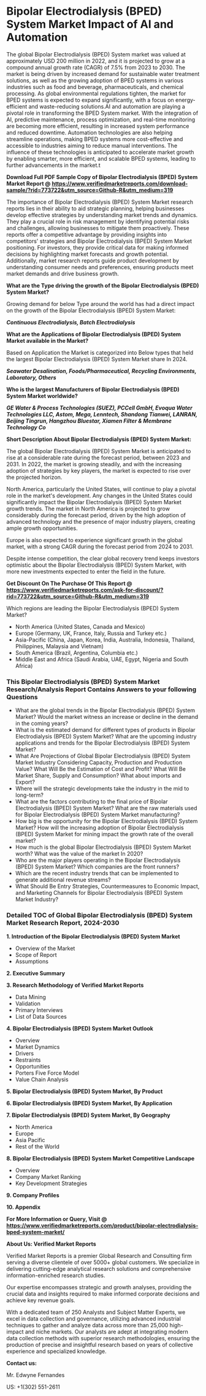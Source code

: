 <meta name="title" content="Global Bipolar Electrodialysis (BPED) System Market Impact of AI and Automation"><meta name="description" content="The global Bipolar Electrodialysis (BPED) System market was valued at approximately USD 200 million in 2022, and it is projected to grow at a compound annual growth rate "><meta name="title" content="Bipolar Electrodialysis (BPED) System Market Size, Share, Scope, Trends, Growth, Opportunities, Analysis, Forecast"><h1>Bipolar Electrodialysis (BPED) System Market Impact of AI and Automation</h1>The global Bipolar Electrodialysis (BPED) System market was valued at approximately USD 200 million in 2022, and it is projected to grow at a compound annual growth rate (CAGR) of 7.5% from 2023 to 2030. The market is being driven by increased demand for sustainable water treatment solutions, as well as the growing adoption of BPED systems in various industries such as food and beverage, pharmaceuticals, and chemical processing. As global environmental regulations tighten, the market for BPED systems is expected to expand significantly, with a focus on energy-efficient and waste-reducing solutions.AI and automation are playing a pivotal role in transforming the BPED System market. With the integration of AI, predictive maintenance, process optimization, and real-time monitoring are becoming more efficient, resulting in increased system performance and reduced downtime. Automation technologies are also helping streamline operations, making BPED systems more cost-effective and accessible to industries aiming to reduce manual interventions. The influence of these technologies is anticipated to accelerate market growth by enabling smarter, more efficient, and scalable BPED systems, leading to further advancements in the market.t</p><p id="" class=""><strong>Download Full PDF Sample Copy of Bipolar Electrodialysis (BPED) System Market Report @ <a href="https://www.verifiedmarketreports.com/download-sample/?rid=773722&utm_source=Github-R&utm_medium=319" target="_blank">https://www.verifiedmarketreports.com/download-sample/?rid=773722&utm_source=Github-R&utm_medium=319</a></strong></p><p>The importance of&nbsp;Bipolar Electrodialysis (BPED) System Market research reports lies in their ability to aid strategic planning, helping businesses develop effective strategies by understanding market trends and dynamics. They play a crucial role in risk management by identifying potential risks and challenges, allowing businesses to mitigate them proactively. These reports offer a competitive advantage by providing insights into competitors' strategies and Bipolar Electrodialysis (BPED) System Market positioning. For investors, they provide critical data for making informed decisions by highlighting market forecasts and growth potential. Additionally, market research reports guide product development by understanding consumer needs and preferences, ensuring products meet market demands and drive business growth.</p><p><strong>What are the&nbsp;Type driving the growth of the Bipolar Electrodialysis (BPED) System Market?</strong></p><p id="" class="">Growing demand for below Type around the world has had a direct impact on the growth of the Bipolar Electrodialysis (BPED) System Market:</p><em><strong>Continuous Electrodialysis, Batch Electrodialysis</strong></em></p><strong>What are the&nbsp;Applications&nbsp;of Bipolar Electrodialysis (BPED) System Market available in the Market?</strong></p><p id="" class="">Based on Application the Market is categorized into Below types that held the largest Bipolar Electrodialysis (BPED) System Market share In 2024.</p><em><strong>Seawater Desalination, Foods/Pharmaceutical, Recycling Environments, Laboratory, Others</strong></em></p><strong>Who is the largest Manufacturers of Bipolar Electrodialysis (BPED) System Market worldwide?</strong></p><p><em><strong>GE Water & Process Technologies (SUEZ), PCCell GmbH, Evoqua Water Technologies LLC, Astom, Mega, Lenntech, Shandong Tianwei, LANRAN, Beijing Tingrun, Hangzhou Bluestar, Xiamen Filter & Membrane Technology Co</strong></em></p><p id="" class=""><strong>Short Description About Bipolar Electrodialysis (BPED) System Market:</strong></p><p>The global Bipolar Electrodialysis (BPED) System Market is anticipated to rise at a considerable rate during the forecast period, between 2023 and 2031. In 2022, the market is growing steadily, and with the increasing adoption of strategies by key players, the market is expected to rise over the projected horizon.</p><p>North America, particularly the United States, will continue to play a pivotal role in the market's development. Any changes in the United States could significantly impact the Bipolar Electrodialysis (BPED) System Market growth trends. The market in North America is projected to grow considerably during the forecast period, driven by the high adoption of advanced technology and the presence of major industry players, creating ample growth opportunities.</p><p>Europe is also expected to experience significant growth in the global market, with a strong CAGR during the forecast period from 2024 to 2031.</p><p>Despite intense competition, the clear global recovery trend keeps investors optimistic about the Bipolar Electrodialysis (BPED) System Market, with more new investments expected to enter the field in the future.</p><p id="" class=""><strong>Get Discount On The Purchase Of This Report @ <a href="https://www.verifiedmarketreports.com/ask-for-discount/?rid=773722&utm_source=Github-R&utm_medium=319" target="_blank">https://www.verifiedmarketreports.com/ask-for-discount/?rid=773722&utm_source=Github-R&utm_medium=319</a></strong></p>Which regions are leading the Bipolar Electrodialysis (BPED) System Market?</p><ul><li>North America (United States, Canada and Mexico)</li><li>Europe (Germany, UK, France, Italy, Russia and Turkey etc.)</li><li>Asia-Pacific (China, Japan, Korea, India, Australia, Indonesia, Thailand, Philippines, Malaysia and Vietnam)</li><li>South America (Brazil, Argentina, Columbia etc.)</li><li>Middle East and Africa (Saudi Arabia, UAE, Egypt, Nigeria and South Africa)</li></ul><h3 id="" class="">This Bipolar Electrodialysis (BPED) System Market Research/Analysis Report Contains Answers to your following Questions</h3><ul><li>What are the global trends in the Bipolar Electrodialysis (BPED) System Market? Would the market witness an increase or decline in the demand in the coming years?</li><li>What is the estimated demand for different types of products in Bipolar Electrodialysis (BPED) System Market? What are the upcoming industry applications and trends for the Bipolar Electrodialysis (BPED) System Market?</li><li>What Are Projections of Global Bipolar Electrodialysis (BPED) System Market Industry Considering Capacity, Production and Production Value? What Will Be the Estimation of Cost and Profit? What Will Be Market Share, Supply and Consumption? What about imports and Export?</li><li>Where will the strategic developments take the industry in the mid to long-term?</li><li>What are the factors contributing to the final price of Bipolar Electrodialysis (BPED) System Market? What are the raw materials used for Bipolar Electrodialysis (BPED) System Market manufacturing?</li><li>How big is the opportunity for the Bipolar Electrodialysis (BPED) System Market? How will the increasing adoption of Bipolar Electrodialysis (BPED) System Market for mining impact the growth rate of the overall market?</li><li>How much is the global Bipolar Electrodialysis (BPED) System Market worth? What was the value of the market In 2020?</li><li>Who are the major players operating in the Bipolar Electrodialysis (BPED) System Market? Which companies are the front runners?</li><li>Which are the recent industry trends that can be implemented to generate additional revenue streams?</li><li>What Should Be Entry Strategies, Countermeasures to Economic Impact, and Marketing Channels for Bipolar Electrodialysis (BPED) System Market Industry?</li></ul><h3 id="" class="">Detailed TOC of Global Bipolar Electrodialysis (BPED) System Market Research Report, 2024-2030</h3><p id="" class=""><strong>1. Introduction of the Bipolar Electrodialysis (BPED) System Market</strong></p><ul><li>Overview of the Market</li><li>Scope of Report</li><li>Assumptions</li></ul><p id="" class=""><strong>2. Executive Summary</strong></p><p id="" class=""><strong>3. Research Methodology of Verified Market Reports</strong></p><ul><li>Data Mining</li><li>Validation</li><li>Primary Interviews</li><li>List of Data Sources</li></ul><p id="" class=""><strong>4. Bipolar Electrodialysis (BPED) System Market Outlook</strong></p><ul><li>Overview</li><li>Market Dynamics</li><li>Drivers</li><li>Restraints</li><li>Opportunities</li><li>Porters Five Force Model</li><li>Value Chain Analysis</li></ul><p id="" class=""><strong>5. Bipolar Electrodialysis (BPED) System Market, By Product</strong></p><p id="" class=""><strong>6. Bipolar Electrodialysis (BPED) System Market, By Application</strong></p><p id="" class=""><strong>7. Bipolar Electrodialysis (BPED) System Market, By Geography</strong></p><ul><li>North America</li><li>Europe</li><li>Asia Pacific</li><li>Rest of the World</li></ul><p id="" class=""><strong>8. Bipolar Electrodialysis (BPED) System Market Competitive Landscape</strong></p><ul><li>Overview</li><li>Company Market Ranking</li><li>Key Development Strategies</li></ul><p id="" class=""><strong>9. Company Profiles</strong></p><p id="" class=""><strong>10. Appendix</strong></p><p id="" class=""><strong>For More Information or Query, Visit @ <a href="https://www.verifiedmarketreports.com/product/bipolar-electrodialysis-bped-system-market/" target="_blank">https://www.verifiedmarketreports.com/product/bipolar-electrodialysis-bped-system-market/</a></strong></p><p id="" class=""><strong>About Us: Verified Market Reports</strong></p><p id="" class="">Verified Market Reports is a premier Global Research and Consulting firm serving a diverse clientele of over 5000+ global customers. We specialize in delivering cutting-edge analytical research solutions and comprehensive information-enriched research studies.</p><p id="" class="">Our expertise encompasses strategic and growth analyses, providing the crucial data and insights required to make informed corporate decisions and achieve key revenue goals.</p><p id="" class="">With a dedicated team of 250 Analysts and Subject Matter Experts, we excel in data collection and governance, utilizing advanced industrial techniques to gather and analyze data across more than 25,000 high-impact and niche markets. Our analysts are adept at integrating modern data collection methods with superior research methodologies, ensuring the production of precise and insightful research based on years of collective experience and specialized knowledge.</p><p id="" class=""><strong>Contact us:</strong></p><p id="" class="">Mr. Edwyne Fernandes</p><p id="" class="">US: +1(302) 551-2611</p>